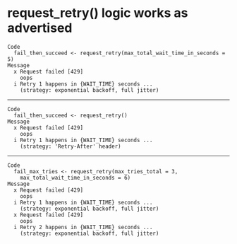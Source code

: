 # request_retry() logic works as advertised

    Code
      fail_then_succeed <- request_retry(max_total_wait_time_in_seconds = 5)
    Message
      x Request failed [429]
        oops
      i Retry 1 happens in {WAIT_TIME} seconds ...
        (strategy: exponential backoff, full jitter)

---

    Code
      fail_then_succeed <- request_retry()
    Message
      x Request failed [429]
        oops
      i Retry 1 happens in {WAIT_TIME} seconds ...
        (strategy: 'Retry-After' header)

---

    Code
      fail_max_tries <- request_retry(max_tries_total = 3,
        max_total_wait_time_in_seconds = 6)
    Message
      x Request failed [429]
        oops
      i Retry 1 happens in {WAIT_TIME} seconds ...
        (strategy: exponential backoff, full jitter)
      x Request failed [429]
        oops
      i Retry 2 happens in {WAIT_TIME} seconds ...
        (strategy: exponential backoff, full jitter)

